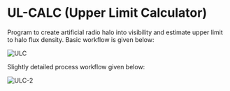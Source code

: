# UL-CALC (Upper Limit Calculator)
Program to create artificial radio halo into visibility and estimate upper limit to halo flux density. Basic workflow is given below:

![ULC](https://github.com/lijotgeorge/upper-limit-calculator/blob/master/ULC-flowchart.png)

Slightly detailed process workflow given below:

![ULC-2](https://github.com/lijotgeorge/upper-limit-calculator/blob/master/ULC-process.png)
